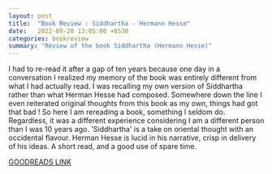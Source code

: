 ```yaml
---
layout: post
title:  "Book Review : Siddhartha - Hermann Hesse"
date:   2022-09-20 13:05:00 +0530
categories: bookreview
summary: "Review of the book Siddhartha (Hermann Hesse)"
---
```


I had to re-read it after a gap of ten years because one day in a conversation I realized my memory of the book was entirely different from what I had actually read. I was recalling my own version of Siddhartha rather than what Herman Hesse had composed. Somewhere down the line I even reiterated original thoughts from this book as my own, things had got that bad ! So here I am rereading a book, something I seldom do. Regardless, it was a different experience considering I am a different person than I was 10 years ago. 'Siddhartha' is a take on oriental thought with an occidental flavour. Herman Hesse is lucid in his narrative, crisp in delivery of his ideas. A short read, and a good use of spare time.

[GOODREADS LINK](https://www.goodreads.com/review/show/757622960)
